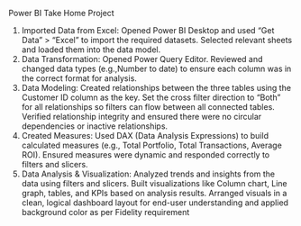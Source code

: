 Power BI Take Home Project
1. Imported Data from Excel:
Opened Power BI Desktop and used “Get Data” > “Excel” to import the required datasets.
Selected relevant sheets and loaded them into the data model.
2. Data Transformation:
Opened Power Query Editor.
Reviewed and changed data types (e.g.,Number to date) to ensure each column was in the correct format for analysis.
3. Data Modeling:
Created relationships between the three tables using the Customer ID column as the key.
Set the cross filter direction to “Both” for all relationships so filters can flow between all connected tables.
Verified relationship integrity and ensured there were no circular dependencies or inactive relationships.
4. Created Measures:
Used DAX (Data Analysis Expressions) to build calculated measures (e.g., Total Portfolio, Total Transactions, Average ROI).
Ensured measures were dynamic and responded correctly to filters and slicers.
5. Data Analysis & Visualization:
Analyzed trends and insights from the data using filters and slicers.
Built visualizations like Column chart, Line graph, tables, and KPIs based on analysis results.
Arranged visuals in a clean, logical dashboard layout for end-user understanding and applied background color as per Fidelity requirement
